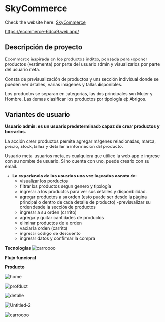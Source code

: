 # SkyCommerce

Check the website here: [SkyCommerce](https://ecommerce-6dca9.web.app/)

https://ecommerce-6dca9.web.app/

## Descripción de proyecto

Ecommerce inspirada en los productos inditex, pensada para exponer productos (vestimenta) por parte del usuario admin y visualizarlos por parte del usuario meta.

Consta de previsualización de productos y una sección individual donde se pueden ver detalles, varias imágenes y tallas disponibles.

Los productos se separan en categorias, las dos principales son Mujer y Hombre. Las demas clasifican los productos por tipología ej: Abrigos.

## Variantes de usuario

**Usuario admin: es un usuario predeterminado capaz de crear productos y borrarlos.**

La acción crear productos permite agregar mágenes relacionadas, marca, precio, stock, tallas y detallar la información del producto.

Usuario meta: usuarios meta, es cualquiera que utilice la web-app e ingrese con su nombre de usuario. Si no cuenta con uno, puede crearlo con su email.

- **La experiencia de los usuarios una vez logeados consta de:**
  - visualizar los porductos
  - filtrar los productos segun genero y tipología
  - ingresar a los productos para ver sus detalles y disponibilidad.
  - agregar productos a su orden (esto puede ser desde la página principal o dentro de cada detalle de producto)
  -previsualizar su orden desde la sección de productos
  - ingresar a su orden (carrito)
  - agregar y quitar cantidades de productos
  - eliminar productos de la orden
  - vaciar la orden (carrito)
  - ingresar código de descuento
  - ingresar datos y confirmar la compra
  
**Tecnologías**
![carroooo](https://user-images.githubusercontent.com/58776923/101816675-9b46cc80-3b21-11eb-9326-8eaed3f10a78.jpg) 

**Flujo funcional** 

**Producto**

![home](https://user-images.githubusercontent.com/58776923/101815585-0b545300-3b20-11eb-88b9-ebdf03f22bf1.jpg)

![profduct](https://user-images.githubusercontent.com/58776923/101815918-96cde400-3b20-11eb-9f71-62d3ebadb24f.jpg)

![detalle](https://user-images.githubusercontent.com/58776923/101816306-25dafc00-3b21-11eb-8132-c5700f6a8a2a.jpg)

![Untitled-2](https://user-images.githubusercontent.com/58776923/101816377-3ee3ad00-3b21-11eb-8645-22a22119843f.jpg)

![carroooo](https://user-images.githubusercontent.com/58776923/101816675-9b46cc80-3b21-11eb-9326-8eaed3f10a78.jpg)





